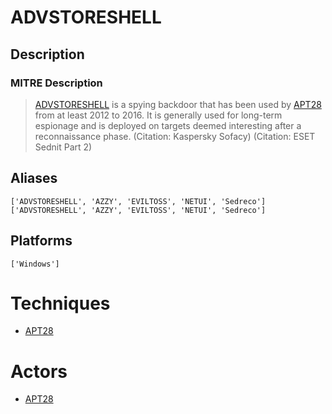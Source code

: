 
# ADVSTORESHELL

## Description

### MITRE Description

> [ADVSTORESHELL](https://attack.mitre.org/software/S0045) is a spying backdoor that has been used by [APT28](https://attack.mitre.org/groups/G0007) from at least 2012 to 2016. It is generally used for long-term espionage and is deployed on targets deemed interesting after a reconnaissance phase. (Citation: Kaspersky Sofacy) (Citation: ESET Sednit Part 2)

## Aliases

```
['ADVSTORESHELL', 'AZZY', 'EVILTOSS', 'NETUI', 'Sedreco']
['ADVSTORESHELL', 'AZZY', 'EVILTOSS', 'NETUI', 'Sedreco']
```

## Platforms

```
['Windows']
```

# Techniques


* [APT28](../techniques/APT28.md)


# Actors


* [APT28](../actors/APT28.md)

